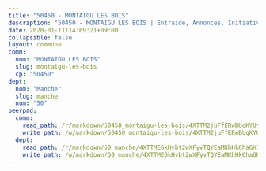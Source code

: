 ```yaml
---
title: "50450 - MONTAIGU LES BOIS"
description: "50450 - MONTAIGU LES BOIS | Entraide, Annonces, Initiatives"
date: 2020-01-11T14:09:21+09:00
collapsible: false
layout: commune
comm:
  nom: "MONTAIGU LES BOIS"
  slug: montaigu-les-bois
  cp: "50450"
dept:
  nom: "Manche"
  slug: manche
  num: "50"
peerpad:
  comm:
    read_path: /r/markdown/50450_montaigu-les-bois/4XTTM2juFfERwBUqKYUtCCXZ1y8H6SiFVDUqjVWUei2custDn
    write_path: /w/markdown/50450_montaigu-les-bois/4XTTM2juFfERwBUqKYUtCCXZ1y8H6SiFVDUqjVWUei2custDn-K3TgTkiSN3yzG8bEtqQgdyfyMRyzuFyA1XFPcwoWBBhgxpMgndKQNqjA9NAebsvVsedE6wdsKLxaEKyQGRfUz91ZGFuSPzfXVQeXkZyzi1zGhrxgKxk8QE5X25vDwhUK21xPs7pt
  dept:
    read_path: /r/markdown/50_manche/4XTTMEGkHvbt2wXFyvTQYEaMKhHk6haGH1SzsRNevKgBDTuXr
    write_path: /w/markdown/50_manche/4XTTMEGkHvbt2wXFyvTQYEaMKhHk6haGH1SzsRNevKgBDTuXr-K3TgUSx1rwmRRLqHcTLLdo4dVfTRKvf94KKagmUFPevWSp2f9nuc6fJF25TtLArzK8teuQ5TvuAMqW38N2MYgT18hBoXtjmKX9WuSn2vkujmSJPp3gF4gsuMmfEM8Th4Ap94heFE
---
```


